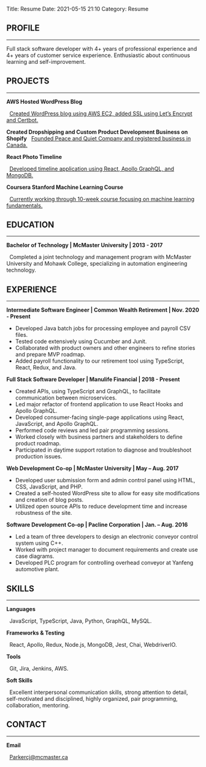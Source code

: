 Title: Resume
Date: 2021-05-15 21:10
Category: Resume

## PROFILE

---

Full stack software developer with 4+ years of professional experience and 4+ years of customer service experience. Enthusiastic about continuous learning and self-improvement.

## PROJECTS

---

**AWS Hosted WordPress Blog**

&nbsp;&nbsp;<a href="https://julieparker.net">Created WordPress blog using AWS EC2, added SSL using Let’s Encrypt and Certbot.</a>

**Created Dropshipping and Custom Product Development Business on Shopify**
&nbsp;&nbsp;<a href="https://peaceandquiet.ca/">Founded Peace and Quiet Company and registered business in Canada.</a>

**React Photo Timeline**

&nbsp;&nbsp;<a href="https://github.com/12Parker/timeline.js">Developed timeline application using React, Apollo GraphQL, and MongoDB.</a>

**Coursera Stanford Machine Learning Course**

&nbsp;&nbsp;<a href="https://www.coursera.org/learn/machine-learning/">Currently working through 10-week course focusing on machine learning fundamentals.</a>

## EDUCATION

---

**Bachelor of Technology | McMaster University | 2013 - 2017**

&nbsp;&nbsp;Completed a joint technology and management program with McMaster University and Mohawk College, specializing in automation engineering technology.

## EXPERIENCE

---

**Intermediate Software Engineer | Common Wealth Retirement | Nov. 2020 - Present**

- Developed Java batch jobs for processing employee and payroll CSV files.
- Tested code extensively using Cucumber and Junit.
- Collaborated with product owners and other engineers to refine stories and prepare MVP roadmap.
- Added payroll functionality to our retirement tool using TypeScript, React, Redux, and Java.

**Full Stack Software Developer | Manulife Financial | 2018 - Present**

- Created APIs, using TypeScript and GraphQL, to facilitate communication between microservices.
- Led major refactor of frontend application to use React Hooks and Apollo GraphQL.
- Developed consumer-facing single-page applications using React, JavaScript, and Apollo GraphQL.
- Performed code reviews and led pair programming sessions.
- Worked closely with business partners and stakeholders to define product roadmap.
- Participated in daytime support rotation to diagnose and troubleshoot production issues.

**Web Development Co-op | McMaster University | May – Aug. 2017**

- Developed user submission form and admin control panel using HTML, CSS, JavaScript, and PHP.
- Created a self-hosted WordPress site to allow for easy site modifications and creation of blog posts.
- Utilized open source APIs to reduce development time and increase robustness of the site.

**Software Development Co-op | Pacline Corporation | Jan. – Aug. 2016**

- Led a team of three developers to design an electronic conveyor control system using C++.
- Worked with project manager to document requirements and create use case diagrams.
- Developed PLC program for controlling overhead conveyor at Yanfeng automotive plant.

## SKILLS

---

**Languages**

&nbsp;&nbsp;JavaScript, TypeScript, Java, Python, GraphQL, MySQL.

**Frameworks & Testing**

&nbsp;&nbsp;React, Apollo, Redux, Node.js, MongoDB, Jest, Chai, WebdriverIO.

**Tools**

&nbsp;&nbsp;Git, Jira, Jenkins, AWS.

**Soft Skills**

&nbsp;&nbsp;Excellent interpersonal communication skills, strong attention to detail, self-motivated and disciplined, highly organized, pair programming, collaboration, mentoring.

## CONTACT

---

**Email**

&nbsp;&nbsp;[Parkercj@mcmaster.ca](mailto:12camparker21@gmail.com)

